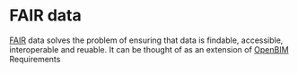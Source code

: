 # FAIR data

[FAIR] data solves the problem of ensuring that data is findable, accessible, interoperable and reuable. It can be thought of as an extension of [OpenBIM] Requirements



[FAIR]: https://www.go-fair.org/fair-principles/
[OpenBIM]: /Concepts/BuildingSmart
